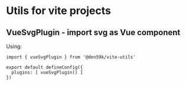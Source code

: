 # Utils for vite projects

## VueSvgPlugin - import svg as Vue component

Using:
```
import { vueSvgPlugin } from '@den59k/vite-utils'

export default defineConfig({
  plugins: [ vueSvgPlugin() ]
})

```